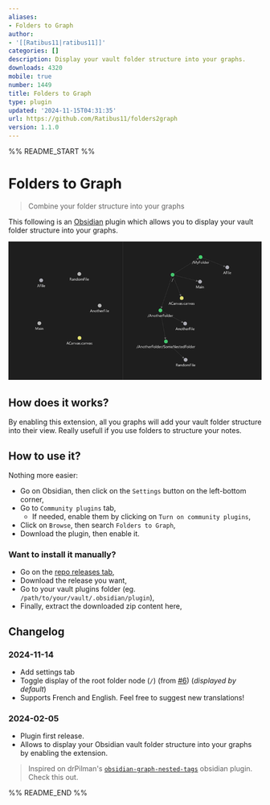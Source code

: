 ```yaml
---
aliases:
- Folders to Graph
author:
- '[[Ratibus11|ratibus11]]'
categories: []
description: Display your vault folder structure into your graphs.
downloads: 4320
mobile: true
number: 1449
title: Folders to Graph
type: plugin
updated: '2024-11-15T04:31:35'
url: https://github.com/Ratibus11/folders2graph
version: 1.1.0
---
```


%% README_START %%

# Folders to Graph

> Combine your folder structure into your graphs

This following is an [Obsidian](https://obsidian.md) plugin which allows you to display your vault folder structure into
your graphs.

![](https://raw.githubusercontent.com/Ratibus11/folders2graph/HEAD/media/readme_thumbnail.png)

## How does it works?

By enabling this extension, all you graphs will add your vault folder structure into their view. Really usefull if you
use folders to structure your notes.

## How to use it?

Nothing more easier:

-   Go on Obsidian, then click on the `Settings` button on the left-bottom corner,
-   Go to `Community plugins` tab,
    -   If needed, enable them by clicking on `Turn on community plugins`,
-   Click on `Browse`, then search `Folders to Graph`,
-   Download the plugin, then enable it.

### Want to install it manually?

-   Go on the [repo releases tab](https://github.com/Ratibus11/folders2graph/releases),
-   Download the release you want,
-   Go to your vault plugins folder (eg. `/path/to/your/vault/.obsidian/plugin`),
-   Finally, extract the downloaded zip content here,

## Changelog

### 2024-11-14

-   Add settings tab
-   Toggle display of the root folder node (`/`) (from [#6](https://github.com/ratibus11/folders2graph/issues/6))
    (_displayed by default_)
-   Supports French and English. Feel free to suggest new translations!

### 2024-02-05

-   Plugin first release.
-   Allows to display your Obsidian vault folder structure into your graphs by enabling the extension.

> Inspired on drPilman's [`obsidian-graph-nested-tags`](https://github.com/drPilman/obsidian-graph-nested-tags) obsidian
> plugin. Check this out.


%% README_END %%